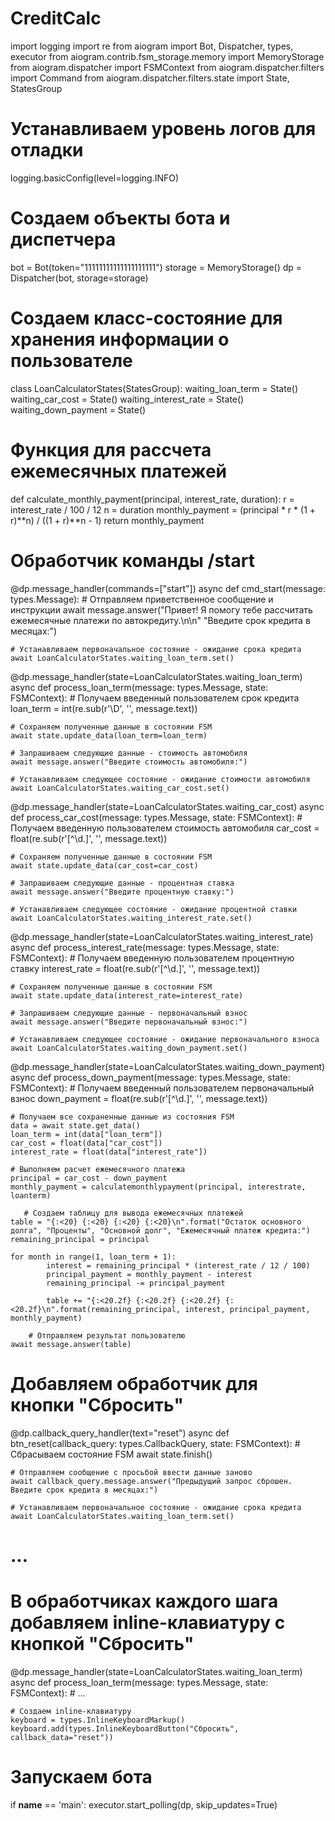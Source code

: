 # CreditCalc
import logging
import re
from aiogram import Bot, Dispatcher, types, executor
from aiogram.contrib.fsm_storage.memory import MemoryStorage
from aiogram.dispatcher import FSMContext
from aiogram.dispatcher.filters import Command
from aiogram.dispatcher.filters.state import State, StatesGroup

# Устанавливаем уровень логов для отладки
logging.basicConfig(level=logging.INFO)

# Создаем объекты бота и диспетчера
bot = Bot(token="11111111111111111111")
storage = MemoryStorage()
dp = Dispatcher(bot, storage=storage)

# Создаем класс-состояние для хранения информации о пользователе
class LoanCalculatorStates(StatesGroup):
    waiting_loan_term = State()
    waiting_car_cost = State()
    waiting_interest_rate = State()
    waiting_down_payment = State()

# Функция для рассчета ежемесячных платежей
def calculate_monthly_payment(principal, interest_rate, duration):
    r = interest_rate / 100 / 12
    n = duration
    monthly_payment = (principal * r * (1 + r)**n) / ((1 + r)**n - 1)
    return monthly_payment

# Обработчик команды /start
@dp.message_handler(commands=["start"])
async def cmd_start(message: types.Message):
    # Отправляем приветственное сообщение и инструкции
    await message.answer("Привет! Я помогу тебе рассчитать ежемесячные платежи по автокредиту.\n\n"
                         "Введите срок кредита в месяцах:")

    # Устанавливаем первоначальное состояние - ожидание срока кредита
    await LoanCalculatorStates.waiting_loan_term.set()

@dp.message_handler(state=LoanCalculatorStates.waiting_loan_term)
async def process_loan_term(message: types.Message, state: FSMContext):
    # Получаем введенный пользователем срок кредита
    loan_term = int(re.sub(r'\D', '', message.text))

    # Сохраняем полученные данные в состоянии FSM
    await state.update_data(loan_term=loan_term)

    # Запрашиваем следующие данные - стоимость автомобиля
    await message.answer("Введите стоимость автомобиля:")

    # Устанавливаем следующее состояние - ожидание стоимости автомобиля
    await LoanCalculatorStates.waiting_car_cost.set()

@dp.message_handler(state=LoanCalculatorStates.waiting_car_cost)
async def process_car_cost(message: types.Message, state: FSMContext):
    # Получаем введенную пользователем стоимость автомобиля
    car_cost = float(re.sub(r'[^\d.]', '', message.text))

    # Сохраняем полученные данные в состоянии FSM
    await state.update_data(car_cost=car_cost)

    # Запрашиваем следующие данные - процентная ставка
    await message.answer("Введите процентную ставку:")

    # Устанавливаем следующее состояние - ожидание процентной ставки
    await LoanCalculatorStates.waiting_interest_rate.set()

@dp.message_handler(state=LoanCalculatorStates.waiting_interest_rate)
async def process_interest_rate(message: types.Message, state: FSMContext):
    # Получаем введенную пользователем процентную ставку
    interest_rate = float(re.sub(r'[^\d.]', '', message.text))

    # Сохраняем полученные данные в состоянии FSM
    await state.update_data(interest_rate=interest_rate)

    # Запрашиваем следующие данные - первоначальный взнос
    await message.answer("Введите первоначальный взнос:")

    # Устанавливаем следующее состояние - ожидание первоначального взноса
    await LoanCalculatorStates.waiting_down_payment.set()

@dp.message_handler(state=LoanCalculatorStates.waiting_down_payment)
async def process_down_payment(message: types.Message, state: FSMContext):
    # Получаем введенный пользователем первоначальный взнос
    down_payment = float(re.sub(r'[^\d.]', '', message.text))

    # Получаем все сохраненные данные из состояния FSM
    data = await state.get_data()
    loan_term = int(data["loan_term"])
    car_cost = float(data["car_cost"])
    interest_rate = float(data["interest_rate"])

    # Выполняем расчет ежемесячного платежа
    principal = car_cost - down_payment
    monthly_payment = calculatemonthlypayment(principal, interestrate, loanterm)

       # Создаем таблицу для вывода ежемесячных платежей
    table = "{:<20} {:<20} {:<20} {:<20}\n".format("Остаток основного долга", "Проценты", "Основной долг", "Ежемесячный платеж кредита:")
    remaining_principal = principal

    for month in range(1, loan_term + 1):
            interest = remaining_principal * (interest_rate / 12 / 100)
            principal_payment = monthly_payment - interest
            remaining_principal -= principal_payment

            table += "{:<20.2f} {:<20.2f} {:<20.2f} {:<20.2f}\n".format(remaining_principal, interest, principal_payment, monthly_payment)

        # Отправляем результат пользователю
    await message.answer(table)
# Добавляем обработчик для кнопки "Сбросить"
@dp.callback_query_handler(text="reset")
async def btn_reset(callback_query: types.CallbackQuery, state: FSMContext):
    # Сбрасываем состояние FSM
    await state.finish()

    # Отправляем сообщение с просьбой ввести данные заново
    await callback_query.message.answer("Предыдущий запрос сброшен. Введите срок кредита в месяцах:")

    # Устанавливаем первоначальное состояние - ожидание срока кредита
    await LoanCalculatorStates.waiting_loan_term.set()

# ...

# В обработчиках каждого шага добавляем inline-клавиатуру с кнопкой "Сбросить"
@dp.message_handler(state=LoanCalculatorStates.waiting_loan_term)
async def process_loan_term(message: types.Message, state: FSMContext):
    # ...

    # Создаем inline-клавиатуру
    keyboard = types.InlineKeyboardMarkup()
    keyboard.add(types.InlineKeyboardButton("Сбросить", callback_data="reset"))
# Запускаем бота
if __name__ == 'main':
    executor.start_polling(dp, skip_updates=True)
